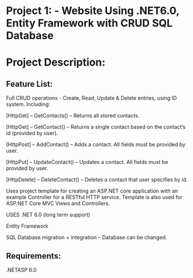 # Project 1: - Website Using .NET6.0, Entity Framework with CRUD SQL Database
# Project Description:



## Feature List:

Full CRUD operations - Create, Read, Update & Delete entries, using ID system. Including:

[HttpGet] – GetContacts() – Returns all stored contacts.

[HttpGet] – GetContact() – Returns a single contact based on the contact’s id (provided by user).

[HttpPost] – AddContact() – Adds a contact. All fields must be provided by user.

[HttpPut] – UpdateContact() – Updates a contact. All fields must be provided by user.

[HttpDelete] – DeleteContact() – Deletes a contact that user specifies by id.


Uses project template for creating an ASP.NET core application with an example Controller for a RESTful HTTP service. Template is also used for ASP.NET Core MVC Views and Controllers.

USES .NET 6.0 (long term support)

Entity Framework

SQL Database migration + integration – Database can be changed.


## Requirements:

.NETASP 6.0 










